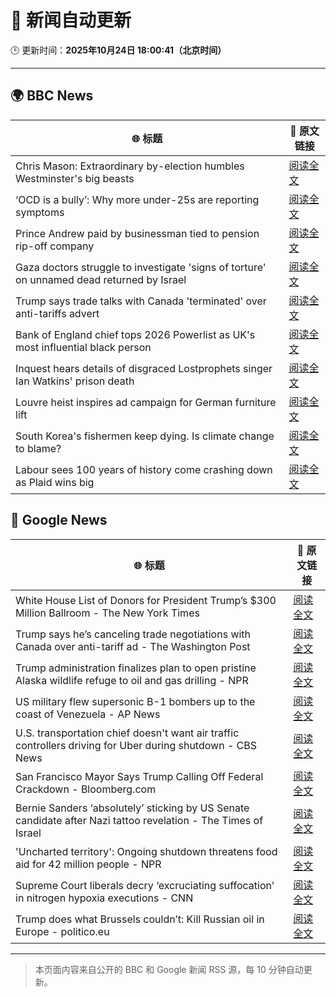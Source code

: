 # 🧠 新闻自动更新

🕒 更新时间：**2025年10月24日 18:00:41（北京时间）**

---

## 🌍 BBC News

| 🌐 标题 | 🔗 原文链接 |
|--------|-------------|
| Chris Mason: Extraordinary by-election humbles Westminster's big beasts | [阅读全文](https://www.bbc.com/news/articles/c4gj48q4x39o?at_medium=RSS&at_campaign=rss) |
| ‘OCD is a bully’: Why more under-25s are reporting symptoms | [阅读全文](https://www.bbc.com/news/articles/cdr612zrl0no?at_medium=RSS&at_campaign=rss) |
| Prince Andrew paid by businessman tied to pension rip-off company | [阅读全文](https://www.bbc.com/news/articles/cy5qrp2wne4o?at_medium=RSS&at_campaign=rss) |
| Gaza doctors struggle to investigate 'signs of torture' on unnamed dead returned by Israel | [阅读全文](https://www.bbc.com/news/articles/c4gz3r46e37o?at_medium=RSS&at_campaign=rss) |
| Trump says trade talks with Canada 'terminated' over anti-tariffs advert | [阅读全文](https://www.bbc.com/news/articles/cdjrlmd4pmeo?at_medium=RSS&at_campaign=rss) |
| Bank of England chief tops 2026 Powerlist as UK's most influential black person | [阅读全文](https://www.bbc.com/news/articles/cwy7gn1979go?at_medium=RSS&at_campaign=rss) |
| Inquest hears details of disgraced Lostprophets singer Ian Watkins' prison death | [阅读全文](https://www.bbc.com/news/articles/c051nye9q9mo?at_medium=RSS&at_campaign=rss) |
| Louvre heist inspires ad campaign for German furniture lift | [阅读全文](https://www.bbc.com/news/articles/cpd2zyl304do?at_medium=RSS&at_campaign=rss) |
| South Korea's fishermen keep dying. Is climate change to blame? | [阅读全文](https://www.bbc.com/news/articles/cvg924nrgd3o?at_medium=RSS&at_campaign=rss) |
| Labour sees 100 years of history come crashing down as Plaid wins big | [阅读全文](https://www.bbc.com/news/articles/cvg4p3p5x65o?at_medium=RSS&at_campaign=rss) |

## 📰 Google News

| 🌐 标题 | 🔗 原文链接 |
|--------|-------------|
| White House List of Donors for President Trump’s $300 Million Ballroom - The New York Times | [阅读全文](https://news.google.com/rss/articles/CBMihAFBVV95cUxPQ0hsSzhuajJRdFVib0RzV3ZzdFl4Q2Fubm9kc3czU1R1OWxnVjJqS200R2xSVTV4V2ZxQVJZRFhfRGxpR2xRN1RjcG1HbFJyaHkzN1IzLVdfd0NZZ1JPUlFvUmpXYUdKQzJ4S0wyUExLS0VybjIwZEw3REJNZTNCOWZPQUg?oc=5) |
| Trump says he’s canceling trade negotiations with Canada over anti-tariff ad - The Washington Post | [阅读全文](https://news.google.com/rss/articles/CBMimgFBVV95cUxQUzhMaDFPcWVPUFFPZUxLblpNWDZyeHhkbV9HTDJadUxaUi0zQl9jY2x3dmxLVG9ueU45WDd1bkUycG5NVE1jY0t2U3lUeVRLSXdQYTY4ZzA3dG5IX1ZkQ0szUko0WVhVUzRaelB4SmVocGNWaHBhdUNJU05qdkRUTnh4blF6YjBRbVZmbGNOQm9LaTZoN2JHSS1B?oc=5) |
| Trump administration finalizes plan to open pristine Alaska wildlife refuge to oil and gas drilling - NPR | [阅读全文](https://news.google.com/rss/articles/CBMilAFBVV95cUxPb29qd3o1M3hxeGtiT19nWnl2VzVLV3B2Z1lzSDNGT2p4WG9Eb3d6R2F0X0o0b2V3T1dGTGJMR180c1lUZzVWNW1vT2dlWmxVUlllV0FYcWpfSHdwRlNBZVdoWDVBdDVzTWFtaHBWc01lTFd4TlpBOWd5WjEyTXNOeWVuT3lMZEZMSFo1R0FHTnZPNWdu?oc=5) |
| US military flew supersonic B-1 bombers up to the coast of Venezuela - AP News | [阅读全文](https://news.google.com/rss/articles/CBMiowFBVV95cUxNQmo3cjd4MjBZQkdWTjJpLXRnaXZwT0JZbGxmZ2pQUEJwU3loZW84U0o5QjVhbnp1ZUxhT2ZKOGd1a1hpaDk4aXVBbURxTEtmdThmdDRwaDhBNHdlUlJORDJMQnlJbGpGb1F4b1dlbDhWOVRHT2hIbThleVZwemdXOGtPR0pRcDJHVmM4QXl5dm1uWVpNek55WWdhM0ZXZE40WDFF?oc=5) |
| U.S. transportation chief doesn't want air traffic controllers driving for Uber during shutdown - CBS News | [阅读全文](https://news.google.com/rss/articles/CBMihwFBVV95cUxOaWd2SFR0TjVqVXB4ZGNaS1gyZU83QV94bXQ0UFlCMFRLNmhtZ1JRa2dIejdIeGp3bHNIaDJBNVhUVENWeDNyNHo2S1FEclBhaE5mUThGQW9aZmFCdDJYMERJZURYajRJZEEyVjloVmZwNFNwSG5Xd0xCVUE2OEFBUUc1cTNWZ1nSAYwBQVVfeXFMT3h1WXB6WEozRllxQ0FyS1RmUXJoSWFKTGZ1bHVERXoxaDVXeFVFaVhCajY2S2ZzeWJLZU5XdFdSYWMzWUU3eEdPMkxQSHNNLTU0VGtOQ1IzYjlkR0o5TV9BQy01UEx2QTFJV1VOYUR4ZF8yRzQyYnlYT0kxa3VfMVlfZ2ZRRjdGZnNsbXA?oc=5) |
| San Francisco Mayor Says Trump Calling Off Federal Crackdown - Bloomberg.com | [阅读全文](https://news.google.com/rss/articles/CBMisAFBVV95cUxPVDBJTE1VVzNRbmprRVByWHhqYkVmTFpDSGdHdEs1emJNX2VtZWhzME9GT0FSUENXYm81RDd1QlE1ZDVUX0gxVkpDb0lkaHBkT0JoNTd5dDlCM3h6RUVoRDljSGpKd1dkV1o4Uk1QWTN4YVZsc3V4WGlFZlN6dHQyV1EyY2FuMFpHanB3TWVFeFZSYmJxN3E1SWotLTBUd1JHWmtKRVZHeVBKSnNxRks1eQ?oc=5) |
| Bernie Sanders ‘absolutely’ sticking by US Senate candidate after Nazi tattoo revelation - The Times of Israel | [阅读全文](https://news.google.com/rss/articles/CBMiuAFBVV95cUxOZExrNTVOdW4yZW01YTJxeGFMLWlZNVBMcllzNGhrd0FYbEJYTEhWZTJSQUxCWmtLYk5mLWhtWUk4dnZyRklWM0NuTS1iQm1lUFF4Ym1GVEJrNWlCZExMY2V2RVYwcEdRdjViSVB5Y3FjZFdOa3d2d0ppemZybndaam85YXZlZEtrLUUtbGctYkpDY3ZyMU4xMGV4eTdEX3k4Ri1JYmhRcnJ2dHRLLVRDcWluU0c1cHB40gG-AUFVX3lxTE1VSDctNjc5VWlYdk85OEctYlFxcEhUSlRtOHZDbC12Y2VpYTM4SjdNUEg0dTFMVVVnbmIwNjRDOWxwbjZ3b0hMeXRFV0ozQ3o1bnNjM3g2TEIyVFVtMzRXU3V0QzJTU19zMVlFREZ0eDcwMDBPX1JVaWlEMjJfRTJPYzhGaVJkaFhyM3JPSlh3NEVoVDBOVmRmcmVFN09DblE1eG8wSWFsUFlJQ2J6ZmNTRTF1ZmhYeHNOVG5OZFE?oc=5) |
| 'Uncharted territory': Ongoing shutdown threatens food aid for 42 million people - NPR | [阅读全文](https://news.google.com/rss/articles/CBMilAFBVV95cUxPaDdSeHVVWWhpV0FSZmN4NTJUeU82OTFxaTR6ZHNXRHhtVk4teVFCSFlyRFZtQ2FkbXc5dVZBY3Z5aEh1eHpOb1Y1bkFIeG1nYndMVzZnSXpKdGZON0hWWWdTYk5TUE1oUzF1Njd3Snh4Vkx1alRjcUlnSXhQTFJHMm1GSVRSODN4bFdoZV9CaUdTNnZG?oc=5) |
| Supreme Court liberals decry ‘excruciating suffocation’ in nitrogen hypoxia executions - CNN | [阅读全文](https://news.google.com/rss/articles/CBMilAFBVV95cUxQWWtBeU9FOUs4OHFCZkJJS1B5d1JZV2UyZmcwX0F1M2VMQmlldlAwYy1GWHNuY2RFTlhxdmwyNVRBVTJXWjRxV3RscXlyVVV2Y1lzWUUwVVFWeXRZNXpjbTk3NVFWclRFR3gwSXBTMDNhUWZBSmdDMjVaWnBXTVI5bjdWV29xWGU3ZnBqUlVfdEhoTDZo?oc=5) |
| Trump does what Brussels couldn’t: Kill Russian oil in Europe - politico.eu | [阅读全文](https://news.google.com/rss/articles/CBMikwFBVV95cUxOXzNTbmVxbzQ5SFdBSERELTEwMzhoemU1QkZaaG1vaEM0LU9jNnprME8zbDVFT18zT044RXhvMXRFVGNiSDUxNW1NRFQ3amdZY3NNeE15MkZDVm1CTUtUY2VMMzMxVGM3ZDZzZDB3bHZwbVVXVldUQ2JsNGVpVHlWVllibTdrN3BxU194NEtwYlpVWEU?oc=5) |

---
> 本页面内容来自公开的 BBC 和 Google 新闻 RSS 源，每 10 分钟自动更新。